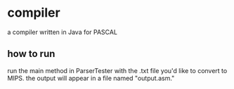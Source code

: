 # compiler
a compiler written in Java for PASCAL

## how to run
run the main method in ParserTester with the .txt file you'd like to convert to MIPS. the output will appear in a file named "output.asm."
